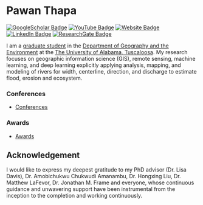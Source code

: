 # Pawan Thapa

[![GoogleScholar Badge](https://img.shields.io/badge/Google-Scholar-black)](https://scholar.google.com/citations?user=6U3EubEAAAAJ&hl=en)
[![YouTube Badge](https://img.shields.io/badge/My-YouTube-red)](https://www.youtube.com/channel/UC_vjUMpU3Ca5XcbBVanBCnA)
[![Website Badge](https://img.shields.io/badge/Personal-Website-green)](https://thapawan.github.io/)
[![LinkedIn Badge](https://img.shields.io/badge/My-LinkedIn-blue)](https://www.linkedin.com/in/pawan-thapa-916aa360)
[![ResearchGate Badge](https://img.shields.io/badge/Research-Gate-green)](https://www.researchgate.net/profile/Pawan-Thapa-2)

I am a [graduate student](https://geography.ua.edu/graduate-student/thapa-pawan/) in the [Department of Geography and the Environment](https://geography.ua.edu/) at the [The University of Alabama, Tuscaloosa](https://www.ua.edu/). My research focuses on geographic information science (GIS), remote sensing, machine learning, and deep learning explicitly applying analysis, mapping, and modeling of rivers for width, centerline, direction, and discharge to estimate flood, erosion and ecosystem.

### Conferences
 - [Conferences](https://github.com/thapawan/thapawan/blob/main/Conferences)

### Awards
 - [Awards](https://github.com/thapawan/thapawan/blob/main/Awards)

## Acknowledgement
I would like to express my deepest gratitude to my PhD advisor (Dr. Lisa Davis), Dr. Amobichukwu Chukwudi Amanambu, Dr. Hongxing Liu, Dr. Matthew LaFevor, Dr. Jonathan M. Frame and everyone, whose continuous guidance and unwavering support have been instrumental from the inception to the completion and working continuously.
